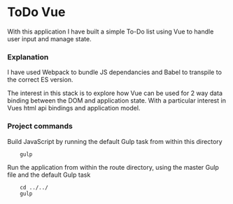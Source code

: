 # ToDo Vue

With this application I have built a simple To-Do list using Vue to handle user input and manage state.

### Explanation ###

I have used Webpack to bundle JS dependancies and Babel to transpile to the correct ES version.

The interest in this stack is to explore how Vue can be used for 2 way data binding between the DOM and application state. With a particular interest in Vues html api bindings and application model.

### Project commands ###

Build JavaScript by running the default Gulp task from within this directory
```
    gulp
```

Run the application from within the route directory, using the master Gulp file and the default Gulp task
```
    cd ../../
    gulp
```
